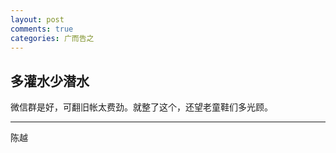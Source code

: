```yaml
---
layout: post
comments: true
categories: 广而告之
---  
```


## 多灌水少潜水     
   
微信群是好，可翻旧帐太费劲。就整了这个，还望老童鞋们多光顾。  

-----------    
陈越
